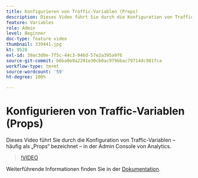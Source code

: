 ```yaml
---
title: Konfigurieren von Traffic-Variablen (Props)
description: Dieses Video führt Sie durch die Konfiguration von Traffic-Variablen – häufig als „Props“ bezeichnet – in der Admin Console von Analytics.
feature: Variables
role: Admin
level: Beginner
doc-type: feature video
thumbnail: 339441.jpg
kt: 9528
exl-id: 39ac3d0e-7f5c-44c3-946d-57e2a395a9f6
source-git-commit: b6ba0e9a2291e30cb0ac979bbac79714dc981fca
workflow-type: tm+mt
source-wordcount: '59'
ht-degree: 100%

---
```


# Konfigurieren von Traffic-Variablen (Props)

Dieses Video führt Sie durch die Konfiguration von Traffic-Variablen – häufig als „Props“ bezeichnet – in der Admin Console von Analytics.

>[!VIDEO](https://video.tv.adobe.com/v/339441/?quality=12&learn=on)

Weiterführende Informationen finden Sie in der [Dokumentation](https://experienceleague.adobe.com/docs/analytics/admin/admin-tools/traffic-variables/traffic-var.html?lang=de).
